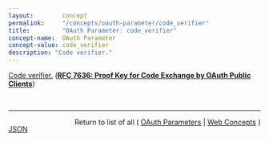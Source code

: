 ```yaml
---
layout:        concept
permalink:     "/concepts/oauth-parameter/code_verifier"
title:         "OAuth Parameter: code_verifier"
concept-name:  OAuth Parameter
concept-value: code_verifier
description: "Code verifier."
---
```


[Code verifier.](http://tools.ietf.org/html/rfc7636#section-4.5 "Read documentation for OAuth Parameter &#34;code_verifier&#34;") (**[RFC 7636: Proof Key for Code Exchange by OAuth Public Clients](/specs/IETF/RFC/7636 "OAuth 2.0 public clients utilizing the Authorization Code Grant are susceptible to the authorization code interception attack.  This specification describes the attack as well as a technique to mitigate against the threat through the use of Proof Key for Code Exchange (PKCE, pronounced &#34;pixy&#34;).")**)

<br/>
<hr/>

<p style="float : left"><a href="./code_verifier.json" title="JSON representing this particular Web Concept value">JSON</a></p>
<p style="text-align: right">Return to list of all ( <a href="../oauth-parameter/">OAuth Parameters</a> | <a href="../">Web Concepts</a> )</p>
